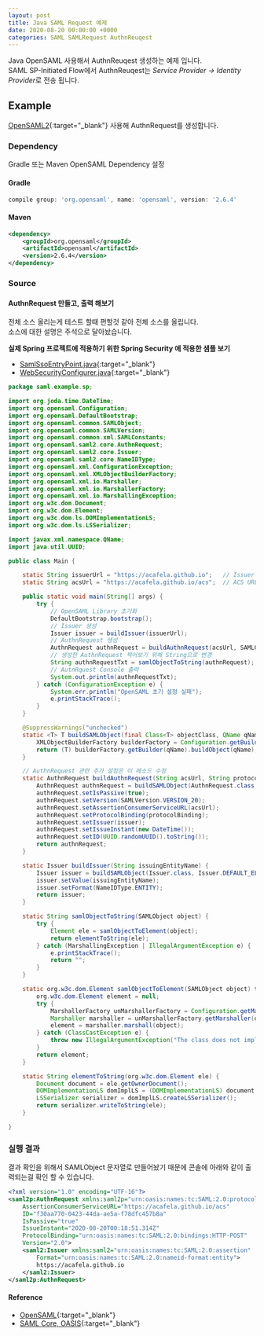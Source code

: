```yaml
---
layout: post
title: Java SAML Request 예제
date: 2020-08-20 00:00:00 +0000
categories: SAML SAMLRequest AuthnReuqest
---
```


Java OpenSAML 사용해서 AuthnReuqest 생성하는 예제 입니다.  
SAML SP-Initiated Flow에서 AuthnReuqest는 *Service Provider -> Identity Provider*로 전송 됩니다.

## Example

[OpenSAML2](https://wiki.shibboleth.net/confluence/display/OpenSAML/OSTwoUserManual){:target="_blank"} 사용해 AuthnRequest를 생성합니다.

### Dependency

Gradle 또는 Maven OpenSAML Dependency 설정

#### Gradle

```gradle
compile group: 'org.opensaml', name: 'opensaml', version: '2.6.4'
```

#### Maven

```xml
<dependency>
    <groupId>org.opensaml</groupId>
    <artifactId>opensaml</artifactId>
    <version>2.6.4</version>
</dependency>
```

### Source

#### AuthnRequest 만들고, 출력 해보기

전체 소스 올리는게 테스트 할때 편할것 같아 전체 소스를 올립니다.  
소스에 대한 설명은 주석으로 달아놨습니다.

**실제 Spring 프로젝트에 적용하기 위한 Spring Security 에 적용한 샘플 보기**

- [SamlSsoEntryPoint.java](https://github.com/acafela/java-saml-example/blob/master/saml-example-sp/src/main/java/saml/example/sp/SamlSsoEntryPoint.java){:target="_blank"}
- [WebSecurityConfigurer.java](https://github.com/acafela/java-saml-example/blob/master/saml-example-sp/src/main/java/saml/example/sp/WebSecurityConfigurer.java){:target="_blank"}

```java
package saml.example.sp;

import org.joda.time.DateTime;
import org.opensaml.Configuration;
import org.opensaml.DefaultBootstrap;
import org.opensaml.common.SAMLObject;
import org.opensaml.common.SAMLVersion;
import org.opensaml.common.xml.SAMLConstants;
import org.opensaml.saml2.core.AuthnRequest;
import org.opensaml.saml2.core.Issuer;
import org.opensaml.saml2.core.NameIDType;
import org.opensaml.xml.ConfigurationException;
import org.opensaml.xml.XMLObjectBuilderFactory;
import org.opensaml.xml.io.Marshaller;
import org.opensaml.xml.io.MarshallerFactory;
import org.opensaml.xml.io.MarshallingException;
import org.w3c.dom.Document;
import org.w3c.dom.Element;
import org.w3c.dom.ls.DOMImplementationLS;
import org.w3c.dom.ls.LSSerializer;

import javax.xml.namespace.QName;
import java.util.UUID;

public class Main {

    static String issuerUrl = "https://acafela.github.io";   // Issuer element value로 사용할 값 입력
    static String acsUrl = "https://acafela.github.io/acs";  // ACS URL 입력

    public static void main(String[] args) {
        try {
            // OpenSAML Library 초기화
            DefaultBootstrap.bootstrap();
            // Issuer 생성
            Issuer issuer = buildIssuer(issuerUrl);
            // AuthnRequest 생성
            AuthnRequest authnRequest = buildAuthnRequest(acsUrl, SAMLConstants.SAML2_POST_BINDING_URI, issuer);
            // 생성한 AuthnRequest 찍어보기 위해 String으로 변경
            String authnRequestTxt = samlObjectToString(authnRequest);
            // AutnRquest Console 출력
            System.out.println(authnRequestTxt);
        } catch (ConfigurationException e) {
            System.err.println("OpenSAML 초기 설정 실패");
            e.printStackTrace();
        }
    }

    @SuppressWarnings("unchecked")
    static <T> T buildSAMLObject(final Class<T> objectClass, QName qName) {
        XMLObjectBuilderFactory builderFactory = Configuration.getBuilderFactory();
        return (T) builderFactory.getBuilder(qName).buildObject(qName);
    }

    // AuthnRequest 관련 추가 설정은 이 메소드 수정
    static AuthnRequest buildAuthnRequest(String acsUrl, String protocolBinding, Issuer issuer) {
        AuthnRequest authnRequest = buildSAMLObject(AuthnRequest.class, AuthnRequest.DEFAULT_ELEMENT_NAME);
        authnRequest.setIsPassive(true);
        authnRequest.setVersion(SAMLVersion.VERSION_20);
        authnRequest.setAssertionConsumerServiceURL(acsUrl);
        authnRequest.setProtocolBinding(protocolBinding);
        authnRequest.setIssuer(issuer);
        authnRequest.setIssueInstant(new DateTime());
        authnRequest.setID(UUID.randomUUID().toString());
        return authnRequest;
    }

    static Issuer buildIssuer(String issuingEntityName) {
        Issuer issuer = buildSAMLObject(Issuer.class, Issuer.DEFAULT_ELEMENT_NAME);
        issuer.setValue(issuingEntityName);
        issuer.setFormat(NameIDType.ENTITY);
        return issuer;
    }

    static String samlObjectToString(SAMLObject object) {
        try {
            Element ele = samlObjectToElement(object);
            return elementToString(ele);
        } catch (MarshallingException | IllegalArgumentException e) {
            e.printStackTrace();
            return "";
        }
    }

    static org.w3c.dom.Element samlObjectToElement(SAMLObject object) throws MarshallingException {
        org.w3c.dom.Element element = null;
        try {
            MarshallerFactory unMarshallerFactory = Configuration.getMarshallerFactory();
            Marshaller marshaller = unMarshallerFactory.getMarshaller(object);
            element = marshaller.marshall(object);
        } catch (ClassCastException e) {
            throw new IllegalArgumentException("The class does not implement the interface XMLObject", e);
        }
        return element;
    }

    static String elementToString(org.w3c.dom.Element ele) {
        Document document = ele.getOwnerDocument();
        DOMImplementationLS domImplLS = (DOMImplementationLS) document.getImplementation();
        LSSerializer serializer = domImplLS.createLSSerializer();
        return serializer.writeToString(ele);
    }

}
```

### 실행 결과

결과 확인을 위해서 SAMLObject 문자열로 만들어놨기 때문에 콘솔에 아래와 같이 출력되는걸 확인 할 수 있습니다.

```xml
<?xml version="1.0" encoding="UTF-16"?>
<saml2p:AuthnRequest xmlns:saml2p="urn:oasis:names:tc:SAML:2.0:protocol" 
    AssertionConsumerServiceURL="https://acafela.github.io/acs" 
    ID="f30aa770-0423-44da-ae5a-f78dfc457b8a" 
    IsPassive="true" 
    IssueInstant="2020-08-20T00:18:51.314Z" 
    ProtocolBinding="urn:oasis:names:tc:SAML:2.0:bindings:HTTP-POST" 
    Version="2.0">
    <saml2:Issuer xmlns:saml2="urn:oasis:names:tc:SAML:2.0:assertion" 
        Format="urn:oasis:names:tc:SAML:2.0:nameid-format:entity">
        https://acafela.github.io
    </saml2:Issuer>
</saml2p:AuthnRequest>
```

#### Reference

- [OpenSAML](https://wiki.shibboleth.net/confluence/display/OpenSAML/OSTwoUsrManJavaWriteToXML){:target="_blank"}
- [SAML Core, OASIS](https://docs.oasis-open.org/security/saml/v2.0/saml-core-2.0-os.pdf){:target="_blank"}
